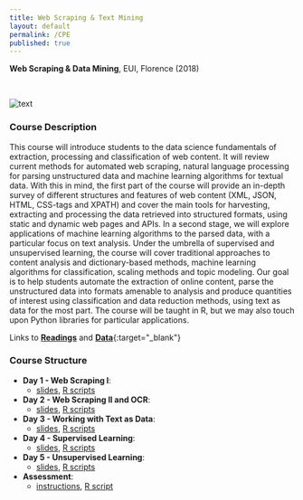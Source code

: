 ```yaml
---
title: Web Scraping & Text Mining
layout: default
permalink: /CPE
published: true
---
```


**Web Scraping & Data Mining**, EUI, Florence (2018)

&nbsp;

![text](text.png)

### Course Description

This course will introduce students to the data science fundamentals of extraction, processing and classification of web content. It will review current methods for automated web scraping, natural language processing for parsing unstructured data and machine learning algorithms for textual data. With this in mind, the first part of the course will provide an in-depth survey of different structures and features of web content (XML, JSON, HTML, CSS-tags and XPATH) and cover the main tools for harvesting, extracting and processing the data retrieved into structured formats, using static and dynamic web pages and APIs. In a second stage, we will explore applications of machine learning algorithms to the parsed data, with a particular focus on text analysis. Under the umbrella of supervised and unsupervised learning, the course will cover traditional approaches to content analysis and dictionary-based methods, machine learning algorithms for classification, scaling methods and topic modeling. Our goal is to help students automate the extraction of online content, parse the unstructured data into formats amenable to analysis and produce quantities of interest using classification and data reduction methods, using text as data for the most part. The course will be taught in R, but we may also touch upon Python libraries for particular applications.

Links to [**Readings**](eui2018/readings.zip) and [**Data**](pauloserodio.com/readings.zip){:target="_blank"}

### Course Structure

  - **Day 1 - Web Scraping I**: 
    - [slides](eui2018/day1.pdf), [R scripts](eui2018/scripts_day1.zip)
  - **Day 2 - Web Scraping II and OCR**: 
    - [slides](eui2018/day2.pdf), [R scripts](eui2018/labs_day2.zip)
  - **Day 3 - Working with Text as Data**: 
    - [slides](eui2018/slides_day3.pdf), [R scripts](eui2018/lab_day3.R)
  - **Day 4 - Supervised Learning**: 
    - [slides](eui2018/slides_day4.pdf), [R scripts](eui2018/lab_day4.zip)
  - **Day 5 - Unsupervised Learning**: 
    - [slides](eui2018/day5_slides.pdf), [R scripts](eui2018/lab_day5.zip)
  - **Assessment**:
    - [instructions](eui2018/Instructions.docx), [R script](eui2018/final_assessment.R)
